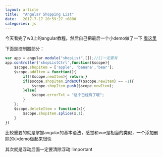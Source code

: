 ```yaml
---
layout: article
title:  "Angular Shopping List"
date:   2017-7-17 20:59:27 +0800
categories: js
---
```


今天看完了w3上的angular教程，然后自己把最后一个小demo做了一下
<a href = "https://codepen.io/cloudsere/full/mwYBed"> 看这里 </a>  

​下面是控制器部分：
~~~javascript
var app = angular.module("shopList",[]);//[]一定要有
app.controller('shopListCtrl',function($scope){
	$scope.shopItem = ['apple', 'banana','bear'];
	$scope.addItem = function(){
		if(!$scope.newItem){ return;}
		if($scope.shopItem.indexOf($scope.newItem) == -1){
			$scope.shopItem.push($scope.newItem);
		}else{
			$scope.errorTxt = "这个已经有了哦";
		}
	};
	$scope.deleteItem = function(x){
		$scope.shopItem.splice(x,1);
	}
})
~~~

比较重要的就是掌握angular的基本语法，感觉和vue是相当的类似，一个添加删除的小demo做起来很快

其次就是浮动后面一定要清除浮动 !important



